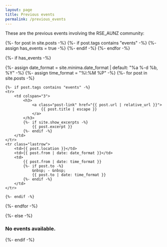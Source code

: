 ```yaml
---
layout: page
title: Previous events
permalink: /previous_events
---
```



These are the previous events involving the RSE_AUNZ community:



{%- for post in site.posts -%}
    {%- if post.tags contains "events" -%}
    	  {%- assign has_events = true -%}
	{%- endif -%}
  {%- endfor -%}

  {%- if has_events -%}
  <table class="w3-table">
    <!--
  	<tr class="w3-headrow">
 		<th><h3>Date</h3></th>
  		<th><h3>Location</h3></th>
  		<th><h3>From</h3></th>
  		<th><h3>To</h3></th>
  	<tr>
  	-->
  	
  {%- assign date_format = site.minima.date_format | default: "%a %-d %b, %Y" -%} 
  {%- assign time_format = "%l:%M %P" -%} 
  {%- for post in site.posts -%}
  
    {%- if post.tags contains "events" -%}
    <tr>
    	<td colspan="3">
			<h3>
				<a class="post-link" href="{{ post.url | relative_url }}">
					{{ post.title | escape }} 
				</a>
			</h3>
			{%- if site.show_excerpts -%}
				{{ post.excerpt }}
			{%- endif -%}
		</td>
    </tr>
    <tr class="lastrow">
		<td>{{ post.location }}</td>
		<td>{{ post.from | date: date_format }}</td>
		<td>
			{{ post.from | date: time_format }}
			{%- if post.to -%}
				&nbsp; - &nbsp;
				{{ post.to | date: time_format }}
			{%- endif -%}
		</td>
	</tr>	

	{%- endif -%}
  {%- endfor -%}
  
{%- else -%}
  	<h3>No events available.</h3>
{%- endif -%}
